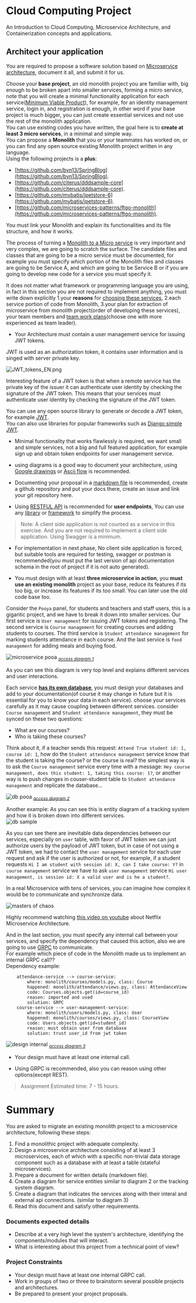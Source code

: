# Cloud Computing Project
An Introduction to Cloud Computing, Microservice Architecture, and Containerization concepts and applications.  

## Architect your application

You are required to propose a software solution based on [Microservice architecture](https://smartbear.com/solutions/microservices/), document it all, and submit it for us.  

Choose your **base project**, an old monolith project you are familiar with, big enough to be broken apart into smaller services, forming a micro service, note that you will create a minimal functionality application for each service([Minimum Viable Product](https://www.interaction-design.org/literature/article/minimum-viable-product-mvp-and-design-balancing-risk-to-gain-reward)), for example, for an identity management service, login in, and registration is enough, in other word if your base project is much bigger, you can just create essential services and not use the rest of the monolith application.  
You can use existing codes you have written, the goal here is to **create at least 3 micro services**, in a minimal and simple way.  
You can propose a **Monolith** that you or your teammates has worked on, or you can find any open source existing Monolith project written in any language.  
Using the following projects is a **plus**:

* [https://github.com/bvn13/SpringBlog](https://github.com/bvn13/SpringBlog).  
* [https://github.com/citerus/dddsample-core](https://github.com/citerus/dddsample-core).  
* [https://github.com/mybatis/jpetstore-6](https://github.com/mybatis/jpetstore-6).  
* [https://github.com/microservices-patterns/ftgo-monolith](https://github.com/microservices-patterns/ftgo-monolith).  
 
You must link your Monolith and explain its functionalities and its file structure, and how it works.  
  
The process of turning a [Monolith to a Micro service](https://insights.sei.cmu.edu/blog/8-steps-for-migrating-existing-applications-to-microservices/) is very important and very complex, we are going to scratch the surface. The candidate files and classes that are going to be a micro service must be documented, for example you must specify which portion of the Monolith files and classes are going to be Service A, and which are going to be Service B or if you are going to develop new code for a service you must specify it.  

It does not matter what framework or programming language you are using, in fact in this section you are not required to implement anything, you must write down explicitly 1.your **reasons** for [choosing these services](https://tanzu.vmware.com/content/blog/should-that-be-a-microservice-keep-these-six-factors-in-mind), 2.each service portion of code from Monolith, 3.your plan for extraction of microservice from monolith project(order of developing these services), your team members and [team work plans](https://stackoverflow.com/a/3000392/12131234)(choose one with more experienced as team leader).  

*  Your Architecture must contain a user management service for issuing JWT tokens.  

JWT is used as an authorization token, it contains user information and is singed with server private key.  

![JWT_tokens_EN.png](./images/JWT_tokens_EN.png)

Interesting feature of a JWT token is that when a remote service has the private key of the issuer it can authenticate user identity by checking the signature of the JWT token. This means that your services must authenticate user identity by checking the signature of the JWT token.  

You can use any open source library to generate or decode a JWT token, for example [JWT](https://github.com/golang-jwt/jwt).  
You can also use libraries for popular frameworks such as [Django simple JWT](https://github.com/jazzband/djangorestframework-simplejwt).

* Minimal functionality that works flawlessly is required, we want small and simple services, not a big and full featured application, for example sign up and obtain token endpoints for user management service.  

* using diagrams is a good way to document your architecture, using [Google drawings](https://docs.google.com/drawings) or [Ascii flow](https://asciiflow.com/) is recommended.  

* Documenting your proposal in a [markdown file](https://www.markdownguide.org/basic-syntax/) is recommended, create a github repository and put your docs there, create an issue and link your git repository here.  


* Using [RESTFUL API](https://restfulapi.net/) is recommended for **user endpoints**, You can use any [library](https://github.com/encode/django-rest-framework) or [framework](https://github.com/tiangolo/fastapi) to simplify the process.  

> Note: A client side application is not counted as a service in this exercise. And you are not required to implement a client side application. Using Swagger is a minimum.    

* For implementation in next phase, No client side application is forced, but suitable tools are required for testing, swagger or postman is recommended(you must put the last version of api documentation schema in the root of project if it is not auto generated).  

* You must design with at least **three microservice in action**, you **must use an existing monolith** project as your base, reduce its features if its too big, or increase its features if its too small. You can later use the old code base too.  

Consider the `Pooya` panel, for students and teachers and staff users, this is a gigantic project, and we have to break it down into smaller services. Our first service is `User management` for issuing JWT tokens and registering. The second service is `Course management` for creating courses and adding students to courses. The third service is `Student attendance management` for marking students attendance in each course. And the last service is `food management` for adding meals and buying food.  

![microservice pooa](https://docs.google.com/drawings/d/e/2PACX-1vQ888AxTtVLAa4Zl2BmdrNDhGP7cakfbABJoM0qLah2cRq4c71ilakEw_DwAjWrhJPUf_NX7J5Jib7B/pub?w=1279&h=2034)
<sub>*[access diagram 1](https://docs.google.com/drawings/d/1PF89Usn8z90N30fwD6SbfoFoWelLuc0EhWnR4t6Go8w/edit?usp=sharing)*</sub>  

As you can see this diagram is very top level and explains different services and user interactions.  

Each service **[has its own database](https://microservices.io/patterns/data/database-per-service.html)**, you must design your databases and add to your documentation(of course it may change in future but it is essential for you to know your data in each service). choose your services carefully as it may cause coupling between different services. consider `Course management` and `Student attendance management`, they must be synced on these two questions: 

* What are our courses?  
* Who is taking these courses?  

Think about it, if a teacher sends this request: `Attend True student id: 1, course id: 1`, how do the `Student attendance management` service know that the student is taking the course? or the course is real? the simplest way is to ask the `Course management` service every time with a message: `Hey course management, does this student: 1, taking this course: 1?`, or another way is to push changes in couser-student table to `Student attendance management` and replicate the database...  

![db pooa](https://docs.google.com/drawings/d/e/2PACX-1vTAHiq34UGoWSFmmwEox8Pmfuyq12HMcque8oziAnvnbIL6VoSu2D04VruIcWOTANyb-ggXrJF4SLRT/pub?w=1576&h=1046)
<sub>*[access diagram 2](https://docs.google.com/drawings/d/1D9_1H81qM_k5kU7j8H3UYpFJLCSdiShI6Hi8oNGeCjs/edit?usp=sharing)*</sub>  

Another example: As you can see this is entity diagram of a tracking system and how it is broken down into different services.   
![db sample](./images/dbsample.jpeg)

As you can see there are inevitable data dependencies between our services, especially on `user` table, with favor of JWT token we can just authorize users by the payload of JWT token, but in case of not using a JWT token, we had to contact the `user management` service for each user request and ask if the user is authorized or not, for example, if a student requests `Hi I am student with session id: X, can I take course: Y?` in `course management` service we have to ask `user management` service `Hi user management, is session id: X a valid user and is he a student?`.  

In a real Microservice with tens of services, you can imagine how complex it would be to communicate and synchronize data.   

![masters of chaos](./images/chaos.webp)

Highly recommend watching [this video on youtube](https://www.youtube.com/watch?v=CZ3wIuvmHeM) about Netflix Microservice Architecture.  

And in the last section, you must specify any internal call between your services, and specify the dependency that caused this action, also we are going to use [GRPC](https://grpc.io/) to communicate.  
For example which piece of code in the Monolith made us to implement an internal GRPC call??  
Dependency example:
```
    attendance-service --> course-service:
        where: monolith/courses/models.py, class: Course
        happened: monolith/attendance/views.py, class: AttendanceView
        code: Courses.objects.get(id=course_id)
        reason: imported and used
        solution: GRPC
    course-service --> user-management-service:
        where: monolith/users/models.py, class: User
        happened: monolith/courses/views.py, class: CourseView
        code: Users.objects.get(id=student_id)
        reason: must obtain user from database
        solution: trust user_id from jwt token 
```

![design internal](https://docs.google.com/drawings/d/e/2PACX-1vTUpL4Eyl-XTZKNq84q92xZHcuOYEPADG1mQkzBuxCU-AjfdgIGWS_XOjDAQh9FyfmLOwxO5eQ4KGCo/pub?w=1415&h=799)
<sub>*[access diagram 3](https://docs.google.com/drawings/d/1HYA063pqDlEzRXHppd3D1u6ELBFjnc83aebRoWoSke8/edit?usp=sharing)*</sub>  


* Your design must have at least one internal call.  

* Using GRPC is recommended, also you can reason using other options(except REST).  

> Assignment Estimated time: 7 - 15 hours.


# Summary

You are asked to migrate an existing monolith project to a microservice architecture, following these steps:
1. Find a monolithic project with adequate complexity.  
2. Design a microservice architecture consisting of at least 3 microservices, each of which with a specific non-trivial data storage component such as a database with at least a table (stateful microservices).
3. Prepare a document for written details (markdown file).  
4. Create a diagram for service entities similar to diagram 2 or the tracking system diagram.  
5. Create a diagram that indicates the services along with their interal and external api connections. (similar to diagram 3)  
6. Read this document and satisfy other requirements.  

### Documents expected details ###
* Describe at a very high level the system's architecture, identifying the components/modules that will interact.
* What is interesting about this project from a technical point of view?

### Project Constraints ###

* Your design must have at least one internal GRPC call.
* Work in groups of two or three to brainstorm several possible projects and architectures.
* Be prepared to present your project proposals.


